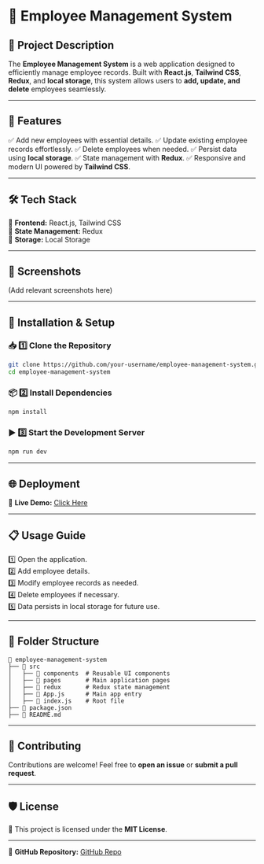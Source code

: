 # 🌟 Employee Management System

## 📌 Project Description
The **Employee Management System** is a web application designed to efficiently manage employee records. Built with **React.js**, **Tailwind CSS**, **Redux**, and **local storage**, this system allows users to **add, update, and delete** employees seamlessly.

---

## 🚀 Features
✅ Add new employees with essential details.
✅ Update existing employee records effortlessly.
✅ Delete employees when needed.
✅ Persist data using **local storage**.
✅ State management with **Redux**.
✅ Responsive and modern UI powered by **Tailwind CSS**.

---

## 🛠️ Tech Stack
🔹 **Frontend:** React.js, Tailwind CSS  
🔹 **State Management:** Redux  
🔹 **Storage:** Local Storage  

---

## 📸 Screenshots
(Add relevant screenshots here)

---

## 🔧 Installation & Setup

### 📥 1️⃣ Clone the Repository
```sh
git clone https://github.com/your-username/employee-management-system.git
cd employee-management-system
```

### 📦 2️⃣ Install Dependencies
```sh
npm install
```

### ▶️ 3️⃣ Start the Development Server
```sh
npm run dev
```

---

## 🌐 Deployment
🚀 **Live Demo:** [Click Here](https://your-deployment-link.com)  

---

## 📋 Usage Guide
1️⃣ Open the application.  
2️⃣ Add employee details.  
3️⃣ Modify employee records as needed.  
4️⃣ Delete employees if necessary.  
5️⃣ Data persists in local storage for future use.  

---

## 📁 Folder Structure
```
📂 employee-management-system
├── 📂 src
│   ├── 📂 components  # Reusable UI components
│   ├── 📂 pages       # Main application pages
│   ├── 📂 redux       # Redux state management
│   ├── 📜 App.js      # Main app entry
│   ├── 📜 index.js    # Root file
├── 📜 package.json
├── 📜 README.md
```

---

## 🤝 Contributing
Contributions are welcome! Feel free to **open an issue** or **submit a pull request**.  

---

## 🛡️ License
📜 This project is licensed under the **MIT License**.

---

🔗 **GitHub Repository:** [GitHub Repo](https://github.com/your-username/employee-management-system)  
